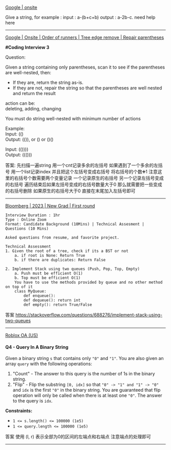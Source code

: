 [Google | onsite](https://leetcode.com/discuss/interview-question/1924901/Google-or-onsite)

Give a string, for example : input : a-(b+c+b) output : a-2b-c. need help here

----------

[Google | Onsite | Order of runners | Tree edge remove | Repair parentheses](https://leetcode.com/discuss/interview-question/2638572/Google-or-Onsite-or-Order-of-runners-or-Tree-edge-remove-or-Repair-parentheses)

**#Coding Interview 3**

Question:

Given a string containing only parentheses, scan it to see if the parentheses are well-nested, then:

-   If they are, return the string as-is.
-   If they are not, repair the string so that the parentheses are well nested and return the result

action can be:  
deleting, adding, changing

You must do string well-nested with minimum number of actions

Example:  
Input: (()  
Output: (()), or () or ()()

Input: (())))  
Output: ((()))

答案: 先扫描一遍string 用一个cnt记录多余的左括号 如果遇到了一个多余的左括号 用一个list记录index 并且把这个左括号变成右括号 将右括号的个数➕1 注意这里的右括号个数需要两个变量记录 一个记录原生的右括号 另一个记录左括号变成的右括号 遍历结束后如果左括号变成的右括号数量大于0 那么就需要把一些变成的右括号删除 如果原生的右括号大于0 直接在末尾加入左括号即可 

-------

[Bloomberg | 2023 | New Grad | First round](https://leetcode.com/discuss/interview-question/2723184/Bloomberg-or-2023-or-New-Grad-or-First-round)

```
Interview Duration : 1hr
Type : Online Zoom
Format: Candidate Background (10Mins) | Technical Assesment | Questions (10 Mins)

Asked questions from resume, and favorite project.

Technical Assessment
1. Given the root of a tree, check if its a BST or not
	a. if root is None: Return True
	b. if there are duplicates: Return False
	
2. Implement Stack using two queues (Push, Pop, Top, Empty)
	a. Push must be efficient O(1)
	b. Top must be efficient O(1)
	You have to use the methods provided by queue and no other method on top of it
	class MyQueue:
		def enqueue():
		def dequeue(): return int
		def empty(): return True/False
```

答案 https://stackoverflow.com/questions/688276/implement-stack-using-two-queues

------

[Roblox OA (US)](https://leetcode.com/discuss/interview-question/2476645/Roblox-OA-%28US%29)

#### Q4 - Query In A Binary String

Given a binary string  `s`  that contains only  `"0"`  and  `"1"`. You are also given an array  `query`  with the following operations:

1.  "Count" - The answer to this query is the number of 1s in the binary string.
2.  "Flip" - Flip the substring  `[0, idx]`  so that  `"0" -> "1" and "1" -> "0"`  and  `idx`  is the first  `"0"`  in the binary string. You are guaranteed that flip operation will only be called when there is at least one  `"0"`. The answer to the query is  `idx`.

**Constraints:**

-   `1 <= s.length() <= 100000 (1e5)`
-   `1 <= query.length <= 100000 (1e5)`

答案 使用 (l, r) 表示全部为0的区间的左端点和右端点 注意端点的处理即可

-----
<!--stackedit_data:
eyJoaXN0b3J5IjpbLTE0NzExMjQwNTYsLTE2MTk2MzQ4MjMsNT
kwMzA4OTk3LDczMDk5ODExNl19
-->